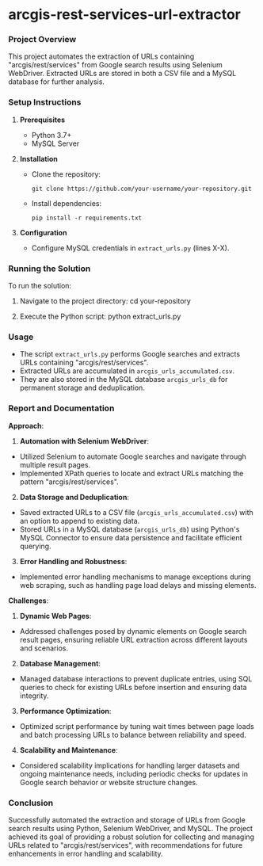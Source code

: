 # arcgis-rest-services-url-extractor
### Project Overview

This project automates the extraction of URLs containing "arcgis/rest/services" from Google search results using Selenium WebDriver. Extracted URLs are stored in both a CSV file and a MySQL database for further analysis.

### Setup Instructions

1. **Prerequisites**
   - Python 3.7+
   - MySQL Server

2. **Installation**
   - Clone the repository:
     ```
     git clone https://github.com/your-username/your-repository.git
     ```
   - Install dependencies:
     ```
     pip install -r requirements.txt
     ```

3. **Configuration**
   - Configure MySQL credentials in `extract_urls.py` (lines X-X).

### Running the Solution

To run the solution:

1. Navigate to the project directory:
cd your-repository

2. Execute the Python script:
python extract_urls.py

### Usage

- The script `extract_urls.py` performs Google searches and extracts URLs containing "arcgis/rest/services".
- Extracted URLs are accumulated in `arcgis_urls_accumulated.csv`.
- They are also stored in the MySQL database `arcgis_urls_db` for permanent storage and deduplication.

### Report and Documentation

**Approach**:

1. **Automation with Selenium WebDriver**:
- Utilized Selenium to automate Google searches and navigate through multiple result pages.
- Implemented XPath queries to locate and extract URLs matching the pattern "arcgis/rest/services".

2. **Data Storage and Deduplication**:
- Saved extracted URLs to a CSV file (`arcgis_urls_accumulated.csv`) with an option to append to existing data.
- Stored URLs in a MySQL database (`arcgis_urls_db`) using Python's MySQL Connector to ensure data persistence and facilitate efficient querying.

3. **Error Handling and Robustness**:
- Implemented error handling mechanisms to manage exceptions during web scraping, such as handling page load delays and missing elements.

**Challenges**:

1. **Dynamic Web Pages**:
- Addressed challenges posed by dynamic elements on Google search result pages, ensuring reliable URL extraction across different layouts and scenarios.

2. **Database Management**:
- Managed database interactions to prevent duplicate entries, using SQL queries to check for existing URLs before insertion and ensuring data integrity.

3. **Performance Optimization**:
- Optimized script performance by tuning wait times between page loads and batch processing URLs to balance between reliability and speed.

4. **Scalability and Maintenance**:
- Considered scalability implications for handling larger datasets and ongoing maintenance needs, including periodic checks for updates in Google search behavior or website structure changes.

### Conclusion

Successfully automated the extraction and storage of URLs from Google search results using Python, Selenium WebDriver, and MySQL. The project achieved its goal of providing a robust solution for collecting and managing URLs related to "arcgis/rest/services", with recommendations for future enhancements in error handling and scalability.


